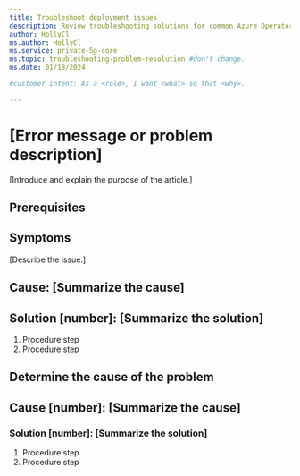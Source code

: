 ```yaml
---
title: Troubleshoot deployment issues
description: Review troubleshooting solutions for common Azure Operator 5G Core deployment issues.
author: HollyCl
ms.author: HollyCl
ms.service: private-5g-core
ms.topic: troubleshooting-problem-resolution #don't change.
ms.date: 01/18/2024

#customer intent: As a <role>, I want <what> so that <why>.

---
```


<!-- --------------------------------------

- Use this template with pattern instructions for:

Problem Resolution

- Before you sign off or merge:

Remove all comments except the customer intent.

- Feedback:

https://aka.ms/patterns-feedback

-->

# [Error message or problem description]

<!-- Required: Article headline - H1

Identify the product or service the article
applies to.

-->

[Introduce and explain the purpose of the article.]

<!-- Required: Introductory paragraphs (no heading)

Write a brief introduction that can help the user
determine whether the article is relevant for them 
and to describe the specific issue that the article
covers.

-->

## Prerequisites

<!-- Optional: Prerequisites - H2

If this section is needed, make "Prerequisites" your
first H2 in the article.

Use clear and unambiguous language, and use
an unordered list format. 

-->

## Symptoms

[Describe the issue.]

<!-- Required: Symptom identification - H2

In an H2 section, describe symptoms of the problem.

-->

## Cause: [Summarize the cause]

<!-- Required: Cause identification - H2

Scenario 1: The issue only has one cause, but several
solutions are available to resolve it. List the cause and 
each solution as an H2 that's labeled consecutively. 
Put the solutions in order of complexity, from simplest 
to most complex. Provide guidance about how to 
choose from among them.

In one or more H2 sections, describe potential causes. 
Define the cause of the issue if it's known.

-->

## Solution [number]: [Summarize the solution]

1. Procedure step
1. Procedure step

<!-- Required: Solutions, in recommended order - H2

In H2 sections that are labelec consecutively, list the 
steps that  the user should take to resolve the problem.

-->

## Determine the cause of the problem

<!-- Optional: Cause and solution identification - H2

Scenario 2: There are multiple causes and corresponding 
solutions for a problem. Provide guidance and instructions 
to help the user determine the cause of the issue if you 
deem it necessary.

In an H2 section, summarize possible causes and solutions.

-->

## Cause [number]: [Summarize the cause]

<!-- Required: Cause identification - H2

In H2 sections, summarize possible causes of the problem.

-->

### Solution [number]: [Summarize the solution]

1. Procedure step
1. Procedure step

<!-- Required: Solutions, in recommended order - H3

In H3 sections, list the steps that should be taken to 
resolve the problem.

-->